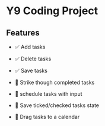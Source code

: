 # Y9 Coding Project

## Features

- ✅ Add tasks
- ✅ Delete tasks
- ✅ Save tasks

- 🚧 Strike though completed tasks
- 🚧 schedule tasks with input
- 🚧 Save ticked/checked tasks state
- 🚧 Drag tasks to a calendar
